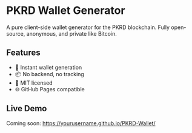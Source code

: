 # PKRD Wallet Generator

A pure client-side wallet generator for the PKRD blockchain. Fully open-source, anonymous, and private like Bitcoin.

## Features
- 🔐 Instant wallet generation
- 📦 No backend, no tracking
- 📄 MIT licensed
- 🌐 GitHub Pages compatible

## Live Demo
Coming soon: https://yourusername.github.io/PKRD-Wallet/
